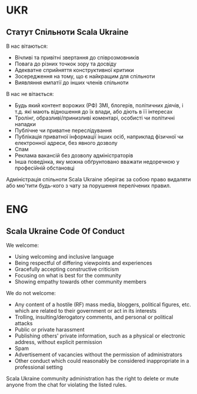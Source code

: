 # UKR
## Статут Спільноти Scala Ukraine

В нас вітаються:

- Вічливі та привітні звертання до співрозмовників
- Повага до різних точкок зору та досвіду
- Адекватне сприйняття конструктивної критики
- Зосередження на тому, що є найкращим для спільноти
- Виявляння емпатії до інших членів спільноти

В нас не вітається:

- Будь який контент ворожих (РФ) ЗМІ, блогерів, політичних діячів, і т.д. які мають відношення до їх влади, або діють в її інтересах
- Тролінг, образливі/принизливі коментарі, особисті чи політичні нападки
- Публічне чи приватне переслідування
- Публікація приватної інформації інших осіб, наприклад фізичної чи електронної адреси, без явного дозволу
- Спам
- Реклама вакансій без дозволу адміністраторів
- Інша поведінка, яку можна обґрунтовано вважати недоречною у професійній обстановці

Адміністрація спільноти Scala Ukraine зберігає за собою право видаляти або мю'тити будь-кого з чату за порушення перелічених правил.

# ENG
## Scala Ukraine Code Of Conduct
We welcome:

- Using welcoming and inclusive language
- Being respectful of differing viewpoints and experiences
- Gracefully accepting constructive criticism
- Focusing on what is best for the community
- Showing empathy towards other community members

We do not welcome:

- Any content of a hostile (RF) mass media, bloggers, political figures, etc. which are related to their government or act in its interests
- Trolling, insulting/derogatory comments, and personal or political attacks
- Public or private harassment
- Publishing others' private information, such as a physical or electronic address, without explicit permission
- Spam
- Advertisement of vacancies without the permission of administrators
- Other conduct which could reasonably be considered inappropriate in a professional setting

Scala Ukraine community administration has the right to delete or mute anyone from the chat for violating the listed rules.
